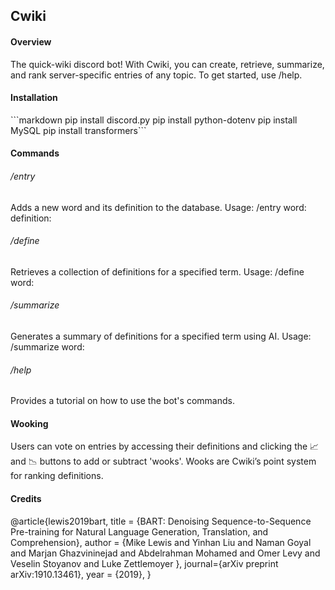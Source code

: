 <h2>Cwiki</h2>
<h4>Overview</h4>
The quick-wiki discord bot! With Cwiki, you can create, retrieve, summarize, and rank server-specific entries of any topic. To get started, use /help. 

<h4>Installation</h4>
```markdown
pip install discord.py
pip install python-dotenv
pip install MySQL 
pip install transformers```

<h4>Commands</h4>
<h6>/entry</h6>
Adds a new word and its definition to the database. Usage: /entry word:<term> definition:<definition>
<h6>/define</h6>
Retrieves a collection of definitions for a specified term. Usage: /define word:<term>
<h6>/summarize</h6>
Generates a summary of definitions for a specified term using AI. Usage: /summarize word:<term>
<h6>/help</h6>
Provides a tutorial on how to use the bot's commands.
<h4>Wooking</h4>
Users can vote on entries by accessing their definitions and clicking the 📈 and 📉 buttons to add or subtract 'wooks'. Wooks are Cwiki’s point system for ranking definitions.
    
<h4>Credits</h4>
@article{lewis2019bart,
    title = {BART: Denoising Sequence-to-Sequence Pre-training for Natural
Language Generation, Translation, and Comprehension},
    author = {Mike Lewis and Yinhan Liu and Naman Goyal and Marjan Ghazvininejad and Abdelrahman Mohamed and Omer Levy and Veselin Stoyanov and Luke Zettlemoyer },
    journal={arXiv preprint arXiv:1910.13461},
    year = {2019},
}
